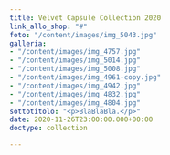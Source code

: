 ```yaml
---
title: Velvet Capsule Collection 2020
link_allo_shop: "#"
foto: "/content/images/img_5043.jpg"
galleria:
- "/content/images/img_4757.jpg"
- "/content/images/img_5014.jpg"
- "/content/images/img_5008.jpg"
- "/content/images/img_4961-copy.jpg"
- "/content/images/img_4942.jpg"
- "/content/images/img_4832.jpg"
- "/content/images/img_4804.jpg"
sottotitolo: "<p>BlaBlaBla.</p>"
date: 2020-11-26T23:00:00.000+00:00
doctype: collection

---
```


